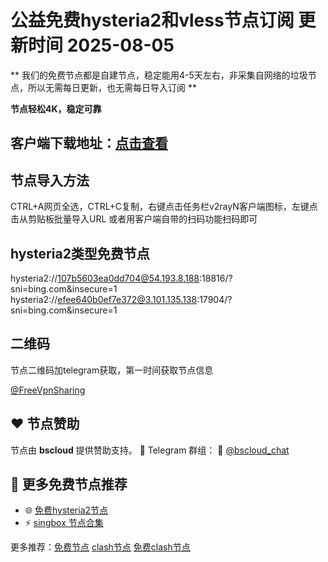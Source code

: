 # 公益免费hysteria2和vless节点订阅  更新时间 2025-08-05

** 我们的免费节点都是自建节点，稳定能用4-5天左右，非采集自网络的垃圾节点，所以无需每日更新，也无需每日导入订阅 **

**节点轻松4K，稳定可靠**

## 客户端下载地址：[点击查看](https://doc.kspub.top/3526.html)

## 节点导入方法

CTRL+A网页全选，CTRL+C复制，右键点击任务栏v2rayN客户端图标，左键点击从剪贴板批量导入URL
或者用客户端自带的扫码功能扫码即可

## hysteria2类型免费节点

hysteria2://107b5603ea0dd704@54.193.8.188:18816/?sni=bing.com&insecure=1
hysteria2://efee640b0ef7e372@3.101.135.138:17904/?sni=bing.com&insecure=1

## 二维码

节点二维码加telegram获取，第一时间获取节点信息


[@FreeVpnSharing](https://t.me/FreeVpnSharing)

## ❤️ 节点赞助

节点由 **bscloud** 提供赞助支持。
📢 Telegram 群组：
🔗 [@bscloud_chat](https://t.me/bscloud_chat)


## 🔗 更多免费节点推荐

- 🌐 [免费hysteria2节点](https://github.com/iamsohot6662/freeNodesList)
- ⚡ [singbox 节点合集](https://github.com/iamsohot6662/freeNodesList)
  

更多推荐：[免费节点](https://clashgithub.com)  [clash节点](https://github.com/aiboboxx/clashfree)  [免费clash节点](https://clashbk.github.io/)
